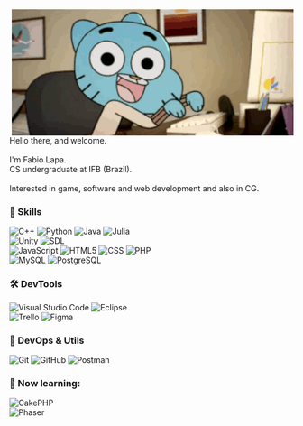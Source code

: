 <img align=right src="./gumballcomp.gif" width="500"/>
    Hello there, and welcome.<br/><br/>
    I'm Fabio Lapa.<br/>
    CS undergraduate at IFB (Brazil).<br/>
    <br/>
    Interested in game, software and web development and also in CG.

### 🚀 Skills

  ![C++](https://img.shields.io/badge/-C++-333333?style=flat&logo=C%2B%2B&logoColor=00599C)
  ![Python](https://img.shields.io/badge/-Python-333333?style=flat&logo=Python)
  ![Java](https://img.shields.io/badge/-Java-333333?style=flat&logo=Java&logoColor=007396)
  ![Julia](https://img.shields.io/badge/-Julia-333333?style=flat&logo=Julia)<br/>
  ![Unity](https://img.shields.io/badge/-Unity-333333?style=flat&logo=unity)
  ![SDL](https://img.shields.io/badge/-SDL-333333?style=flat&logo=)<br/>
  ![JavaScript](https://img.shields.io/badge/-JavaScript-333333?style=flat&logo=javascript)
  ![HTML5](https://img.shields.io/badge/-HTML5-333333?style=flat&logo=HTML5)
  ![CSS](https://img.shields.io/badge/-CSS-333333?style=flat&logo=CSS3&logoColor=1572B6)
  ![PHP](https://img.shields.io/badge/-PHP-333333?style=flat&logo=PHP)<br/>
  ![MySQL](https://img.shields.io/badge/-MySQL-333333?style=flat&logo=mysql)
  ![PostgreSQL](https://img.shields.io/badge/-PostgreSQL-333333?style=flat&logo=PostgreSQL)

### 🛠 DevTools

  ![Visual Studio Code](https://img.shields.io/badge/-Visual%20Studio%20Code-333333?style=flat&logo=visual-studio-code&logoColor=007ACC)
  ![Eclipse](https://img.shields.io/badge/-Eclipse-333333?style=flat&logo=eclipse-ide&logoColor=2C2255)<br/>
  ![Trello](https://img.shields.io/badge/-Trello-333333?style=flat&logo=trello&logoColor=007ACC)
  ![Figma](https://img.shields.io/badge/-Figma-333333?style=flat&logo=figma&logoColor=007ACC)

### 🧩 DevOps & Utils

  ![Git](https://img.shields.io/badge/-Git-333333?style=flat&logo=git)
  ![GitHub](https://img.shields.io/badge/-GitHub-333333?style=flat&logo=github)
  ![Postman](https://img.shields.io/badge/-Postman-333333?style=flat&logo=postman)

### 📗 Now learning:

  ![CakePHP](https://img.shields.io/badge/-CakePHP-333333?style=flat&logo=CakePHP)<br/>
  ![Phaser](https://img.shields.io/badge/-Phaser-333333?style=flat&logo=Phaser)
